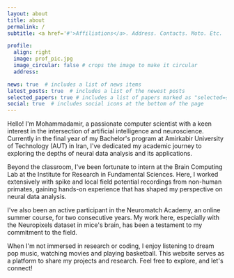 ```yaml
---
layout: about
title: about
permalink: /
subtitle: <a href='#'>Affiliations</a>. Address. Contacts. Moto. Etc.

profile:
  align: right
  image: prof_pic.jpg
  image_circular: false # crops the image to make it circular
  address:

news: true  # includes a list of news items
latest_posts: true  # includes a list of the newest posts
selected_papers: true # includes a list of papers marked as "selected={true}"
social: true  # includes social icons at the bottom of the page
---
```


Hello! I'm Mohammadamir, a passionate computer scientist with a keen interest in the intersection of artificial intelligence and neuroscience. Currently in the final year of my Bachelor's program at Amirkabir University of Technology (AUT) in Iran, I've dedicated my academic journey to exploring the depths of neural data analysis and its applications.

Beyond the classroom, I've been fortunate to intern at the Brain Computing Lab at the Institute for Research in Fundamental Sciences. Here, I worked extensively with spike and local field potential recordings from non-human primates, gaining hands-on experience that has shaped my perspective on neural data analysis.

I've also been an active participant in the Neuromatch Academy, an online summer course, for two consecutive years. My work here, especially with the Neuropixels dataset in mice's brain, has been a testament to my commitment to the field.

When I'm not immersed in research or coding, I enjoy listening to dream pop music, watching movies and playing basketball. This website serves as a platform to share my projects and research. Feel free to explore, and let's connect!
